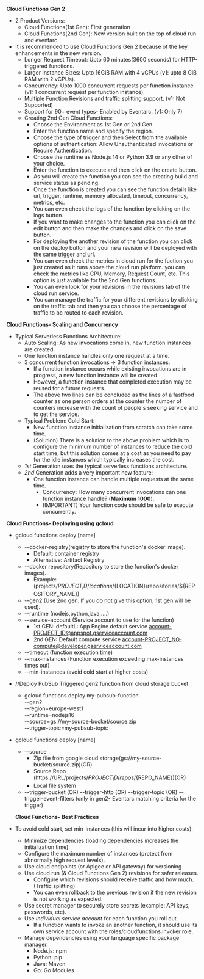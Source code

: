 **Cloud Functions Gen 2**

- 2 Product Versions:
  - Cloud Functions(1st Gen): First generation
  - Cloud Functions(2nd Gen): New version built on the top of cloud run and eventarc.
- It is recommended to use Cloud Functions Gen 2 because of the key enhancements in the new version.
  - Longer Request Timeout: Upto 60 minutes(3600 seconds) for HTTP-triggered functions.
  - Larger Instance Sizes: Upto 16GiB RAM with 4 vCPUs (v1: upto 8 GiB RAM with 2 vCPUs).
  - Concurrency: Upto 1000 concurrent requests per function instance (v1: 1 concurrent request per function instance).
  - Multiple Function Revisions and traffic splitting support. (v1: Not Supported)
  - Support for 90+ event types- Enabled by Eventarc. (v1: Only 7)
  - Creating 2nd Gen Cloud Functions:
    - Choose the Environment as 1st Gen or 2nd Gen.
    - Enter the function name and specify the region.
    - Choose the type of trigger and then Select from the available options of authentication: Allow Unauthenticated invocations or Require Authentication.
    - Choose the runtime as Node.js 14 or Python 3.9 or any other of your choice.
    - Enter the function to execute and then click on the create button.
    - As you will create the function you can see the creating build and service status as pending.
    - Once the function is created you can see the function details like url, trigger, runtime, memory allocated, timeout, concurrency, metrics, etc.
    - You can even check the logs of the function by clicking on the logs button.
    - If you want to make changes to the function you can click on the edit button and then make the changes and click on the save button.
    - For deploying the another revision of the function you can click on the deploy button and your new revision will be deployed with the same trigger and url.
    - You can even check the metrics in cloud run for the fuction you just created as it runs above the cloud run platform. you can check the metrics like CPU, Memory, Request Count, etc. This option is just available for the 2nd Gen functions.
    - You can even look for your revisions in the revisions tab of the cloud run service.
    - You can manage the traffic for your different revisions by clicking on the traffic tab and then you can choose the percentage of traffic to be routed to each revision.

**Cloud Functions- Scaling and Concurrency**

- Typical Serverless Functions Architecture:
  - Auto Scaling: As new invocations come in, new function instances are created.
  - One function instance handles only one request at a time.
  - 3 concurrent function invocations => 3 function instances.
    - If a function instance occurs while existing invocations are in progress, a new function instance will be created.
    - However, a function instance that completed execution may be reused for a future requests.
    - The above two lines can be concluded as the lines of a fastfood counter as one person orders at the counter the number of counters increase with the count of people's seeking service and to get the service.
  - Typical Problem: Cold Start:
    - New function instance initialization from scratch can take some time.
    - (Solution) There is a solution to the above problem which is to configure the minimum number of instances to reduce the cold start time, but this solution comes at a cost as you need to pay for the idle instances which typically increases the cost.
  - *1st* Generation uses the typical serverless functions architecture.
  - *2nd* Generation adds a very important new feature:
    - One function instance can handle multiple requests at the same time.
      - Concurrency: How many concurrent invocations can one function instance handle? (**Maximum 1000**).
      - (IMPORTANT) Your function code should be safe to execute concurrently.

**Cloud Functions- Deploying using gcloud**

- gcloud functions deploy [name]
  - --docker-registry(registry to store the function's docker image).
    - Default: container registry
    - Alternative: Artifact Registry
  - --docker repository(Repository to store the function's docker images).
    - Example:(projects/${PROJECT_ID}/locations/${LOCATION}/repositories/${REPOSITORY_NAME})
  - --gen2 (Use 2nd gen. If you do not give this option, 1st gen will be used).
  - --runtime (nodejs,python,java,....)
  - --service-account (Service account to use for the function)
    - 1st GEN: defaultL: App Engine default service account-PROJECT_ID@appspot.gserviceaccount.com
    - 2nd GEN: Default compute service account-PROJECT_NO-compute@developer.gserviceaccount.com
  - --timeout (function execution time)
  - --max-instances (Function execution exceeding max-instances times out)
  - --min-instances (avoid cold start at higher costs)

- //Deploy PubSub Triggered gen2 function from cloud storage bucket
  - gcloud functions deploy my-pubsub-function \
    --gen2 \
    --region=europe-west1 \
    --runtime=nodejs16 \
    --source=gs://my-source-bucket/source.zip \
    --trigger-topic=my-pubsub-topic

- gcloud functions deploy [name]
  - --source
    - Zip file from google cloud storage(gs://my-source-bucket/source.zip)(OR)
    - Source Repo (https://URL/projects/${PROJECT_ID}/repos/${REPO_NAME})(OR)
    - Local file system
  - --trigger-bucket (OR) --trigger-http (OR) --trigger-topic (OR) --trigger-event-filters (only in gen2- Eventarc matching criteria for the trigger)

  **Cloud Functions- Best Practices**

- To avoid cold start, set min-instances (this will incur into higher costs).
  - Minimize dependencies (loading dependencies increases the initialization time).
  - Configure the maximum number of instances (protect from abnormally high request levels).
  - Use cloud endpoints (or Apigee or API gateway) for versioning
  - Use cloud run (& Cloud Functions Gen 2) revisions for safer releases.
    - Configure which revisions should receive traffic and how much.(Traffic splitting)
    - You can even rollback to the previous revision if the new revision is not working as expected.
  - Use secret manager to securely store secrets (example: API keys, passwords, etc).
  - Use *Individual service account* for each function you roll out.
    - If a function wants to invoke an another function, it should use its own service account with the roles/cloudfunctions.invoker role.
  - Manage dependencies using your language specific package manager.
    - Node.js: npm
    - Python: pip
    - Java: Maven
    - Go: Go Modules
  